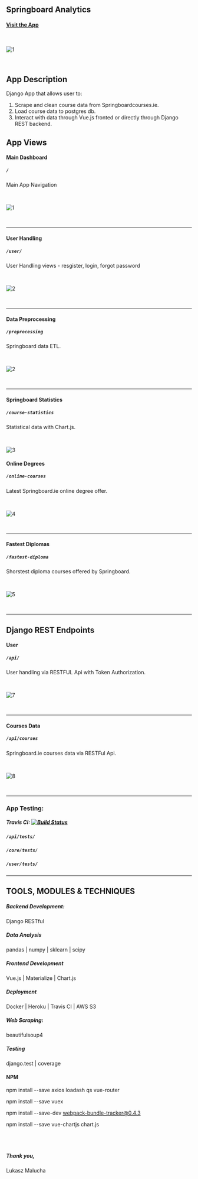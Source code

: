 ## Springboard Analytics

#### [Visit the App](https://springboardanalytics.herokuapp.com/)

<br>

![1](https://user-images.githubusercontent.com/26208598/71312488-7b575e00-2423-11ea-9001-304de387c566.PNG)

<br>

## App Description

Django App that allows user to:

1. Scrape and clean course data from Springboardcourses.ie.
2. Load course data to postgres db.
2. Interact with data through Vue.js fronted or directly through Django REST backend.


## App Views

#### Main Dashboard
##### `/`

Main App Navigation

<br>

![1](https://user-images.githubusercontent.com/26208598/71312488-7b575e00-2423-11ea-9001-304de387c566.PNG)

<br>

-----------------


#### User Handling
##### `/user/`

 User Handling views - resgister, login, forgot password

<br>

![2](https://user-images.githubusercontent.com/26208598/53902094-592d5480-4038-11e9-8000-704917c1da6a.jpg)

<br>

-----------------

#### Data Preprocessing
##### `/preprocessing`

 Springboard data ETL.

<br>

![2](https://user-images.githubusercontent.com/26208598/71312489-7b575e00-2423-11ea-83cb-5a7de7cab667.PNG)

<br>

-----------------

#### Springboard Statistics
##### `/course-statistics`

 Statistical data with Chart.js.

<br>

![3](https://user-images.githubusercontent.com/26208598/71312490-7b575e00-2423-11ea-8fd8-bd7712209c3a.PNG)

#### Online Degrees
##### `/online-courses`

 Latest Springboard.ie online degree offer.

<br>

![4](https://user-images.githubusercontent.com/26208598/71312491-7beff480-2423-11ea-9b0a-a64cdb9fbd7c.PNG)

<br>

-----------------

#### Fastest Diplomas
##### `/fastest-diploma`

 Shorstest diploma courses offered by Springboard.

<br>

![5](https://user-images.githubusercontent.com/26208598/71312492-7beff480-2423-11ea-90a2-cd0d6561b0ed.PNG)

<br>

-----------------

## Django REST Endpoints

#### User
##### `/api/`

 User handling via RESTFUL Api with Token Authorization.

<br>

![7](https://user-images.githubusercontent.com/26208598/53902106-5fbbcc00-4038-11e9-9ed0-848d3e11c1da.png)

<br>

-----------------

#### Courses Data
##### `/api/courses`

 Springboard.ie courses data via RESTFul Api.

<br>

![8](https://user-images.githubusercontent.com/26208598/53902109-60ecf900-4038-11e9-8eda-d26e51ea516a.jpg)

<br>

-----------------

### App Testing:

##### Travis CI: [![Build Status](https://travis-ci.com/LukaszMalucha/Springboard-Insights.svg?branch=master)](https://travis-ci.com/LukaszMalucha/Springboard-Insights)
##### `/api/tests/`
##### `/core/tests/` 
##### `/user/tests/`

-----------------

## TOOLS, MODULES & TECHNIQUES

##### Backend Development:
Django RESTful

##### Data Analysis
pandas | numpy | sklearn | scipy

##### Frontend Development
Vue.js | Materialize | Chart.js

##### Deployment
Docker | Heroku | Travis CI | AWS S3

##### Web Scraping:
beautifulsoup4

##### Testing
django.test | coverage

#### NPM

npm install --save axios loadash qs vue-router

npm install --save vuex 

npm install --save-dev webpack-bundle-tracker@0.4.3    

npm install --save vue-chartjs chart.js  

<br>
<br>

##### Thank you,

Lukasz Malucha



